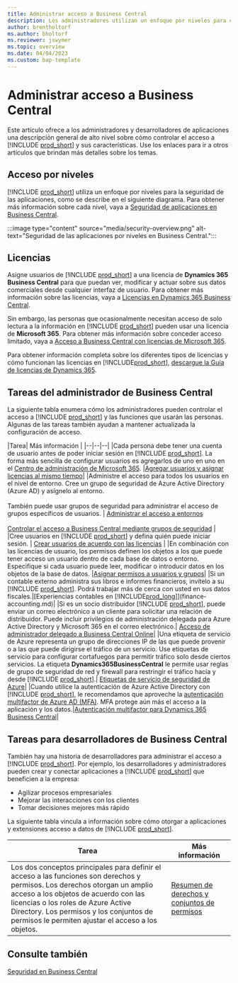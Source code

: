 ```yaml
---
title: Administrar acceso a Business Central
description: Los administradores utilizan un enfoque por niveles para controlar el acceso a Business Central y sus capacidades.
author: brentholtorf
ms.author: bholtorf
ms.reviewer: jswymer
ms.topic: overview
ms.date: 04/04/2023
ms.custom: bap-template
---
```


# Administrar acceso a Business Central

Este artículo ofrece a los administradores y desarrolladores de aplicaciones una descripción general de alto nivel sobre cómo controlar el acceso a [!INCLUDE [prod_short](includes/prod_short.md)] y sus características. Use los enlaces para ir a otros artículos que brindan más detalles sobre los temas.

## Acceso por niveles

[!INCLUDE [prod_short](includes/prod_short.md)] utiliza un enfoque por niveles para la seguridad de las aplicaciones, como se describe en el siguiente diagrama. Para obtener más información sobre cada nivel, vaya a [Seguridad de aplicaciones en Business Central](/dynamics365/business-central/dev-itpro/security/security-application).

:::image type="content" source="media/security-overview.png" alt-text="Seguridad de las aplicaciones por niveles en Business Central.":::

## Licencias

Asigne usuarios de [!INCLUDE [prod_short](includes/prod_short.md)] a una licencia de **Dynamics 365 Business Central** para que puedan ver, modificar y actuar sobre sus datos comerciales desde cualquier interfaz de usuario. Para obtener más información sobre las licencias, vaya a [Licencias en Dynamics 365 Business Central](/dynamics365/business-central/dev-itpro/deployment/licensing).

Sin embargo, las personas que ocasionalmente necesitan acceso de solo lectura a la información en [!INCLUDE [prod_short](includes/prod_short.md)] pueden usar una licencia de **Microsoft 365**. Para obtener más información sobre conceder acceso limitado, vaya a [Acceso a Business Central con licencias de Microsoft 365](admin-access-with-m365-license.md).

Para obtener información completa sobre los diferentes tipos de licencias y cómo funcionan las licencias en [!INCLUDE[prod_short](includes/prod_short.md)], [descargue la Guía de licencias de Dynamics 365](https://go.microsoft.com/fwlink/?LinkId=866544).

## Tareas del administrador de Business Central

La siguiente tabla enumera cómo los administradores pueden controlar el acceso a [!INCLUDE [prod_short](includes/prod_short.md)] y las funciones que usarán las personas. Algunas de las tareas también ayudan a mantener actualizada la configuración de acceso.

|Tarea| Más información |
|--|--|--|
|Cada persona debe tener una cuenta de usuario antes de poder iniciar sesión en [!INCLUDE [prod_short](includes/prod_short.md)]. La forma más sencilla de configurar usuarios es agregarlos de uno en uno en el [Centro de administración de Microsoft 365](https://go.microsoft.com/fwlink/p/?linkid=2024339). |[Agregar usuarios y asignar licencias al mismo tiempo](/microsoft-365/admin/add-users/add-users)|
|Administre el acceso para todos los usuarios en el nivel de entorno. Cree un grupo de seguridad de Azure Active Directory (Azure AD) y asígnelo al entorno.<br><br> También puede usar grupos de seguridad para administrar el acceso de grupos específicos de usuarios. | [Administrar el acceso a entornos](/dynamics365/business-central/dev-itpro/administration/tenant-admin-center-manage-access)<br><br>[Controlar el acceso a Business Central mediante grupos de seguridad](ui-security-groups.md) |
|Cree usuarios en [!INCLUDE [prod_short](includes/prod_short.md)] y defina quién puede iniciar sesión. | [Crear usuarios de acuerdo con las licencias](ui-how-users-permissions.md) |
|En combinación con las licencias de usuario, los permisos definen los objetos a los que puede tener acceso un usuario dentro de cada base de datos o entorno. Especifique si cada usuario puede leer, modificar o introducir datos en los objetos de la base de datos. |[Asignar permisos a usuarios y grupos](ui-define-granular-permissions.md)|
|Si un contable externo administra sus libros e informes financieros, invítelo a su [!INCLUDE [prod_short](includes/prod_short.md)]. Podrá trabajar más de cerca con usted en sus datos fiscales.|[Experiencias contables en [!INCLUDE[prod_long](includes/prod_long.md)]](finance-accounting.md)|
|Si es un socio distribuidor [!INCLUDE [prod_short](includes/prod_short.md)], puede enviar un correo electrónico a un cliente para solicitar una relación de distribuidor. Puede incluir privilegios de administración delegada para Azure Active Directory y Microsoft 365 en el correo electrónico.| [Acceso de administrador delegado a Business Central Online](/dynamics365/business-central/dev-itpro/administration/delegated-admin)|
|Una etiqueta de servicio de Azure representa un grupo de direcciones IP de las que puede provenir o a las que puede dirigirse el tráfico de un servicio. Use etiquetas de servicio para configurar cortafuegos para permitir tráfico solo desde ciertos servicios. La etiqueta **Dynamics365BusinessCentral** le permite usar reglas de grupo de seguridad de red y firewall para restringir el tráfico hacia y desde [!INCLUDE [prod_short](includes/prod_short.md)].| [Etiquetas de servicio de seguridad de Azure](/dynamics365/business-central/dev-itpro/security/security-service-tags)|
|Cuando utilice la autenticación de Azure Active Directory con [!INCLUDE [prod_short](includes/prod_short.md)], le recomendamos que aproveche la [autenticación multifactor de Azure AD (MFA)](/azure/active-directory/authentication/concept-mfa-howitworks). MFA protege aún más el acceso a la aplicación y los datos.|[Autenticación multifactor para Dynamics 365 Business Central](/dynamics365/business-central/dev-itpro/security/multifactor-authentication)|

## Tareas para desarrolladores de Business Central

También hay una historia de desarrolladores para administrar el acceso a [!INCLUDE [prod_short](includes/prod_short.md)]. Por ejemplo, los desarrolladores y administradores pueden crear y conectar aplicaciones a [!INCLUDE [prod_short](includes/prod_short.md)] que beneficien a la empresa:  

* Agilizar procesos empresariales
* Mejorar las interacciones con los clientes
* Tomar decisiones mejores más rápido

La siguiente tabla vincula a información sobre cómo otorgar a aplicaciones y extensiones acceso a datos de [!INCLUDE [prod_short](includes/prod_short.md)].

| Tarea | Más información |
|--|--|
|Los dos conceptos principales para definir el acceso a las funciones son derechos y permisos. Los derechos otorgan un amplio acceso a los objetos de acuerdo con las licencias o los roles de Azure Active Directory. Los permisos y los conjuntos de permisos le permiten ajustar el acceso a los objetos. |[Resumen de derechos y conjuntos de permisos](/dynamics365/business-central/dev-itpro/developer/devenv-entitlements-and-permissionsets-overview)|

## Consulte también

[Seguridad en Business Central](/dynamics365/business-central/dev-itpro/security/security-and-protection)